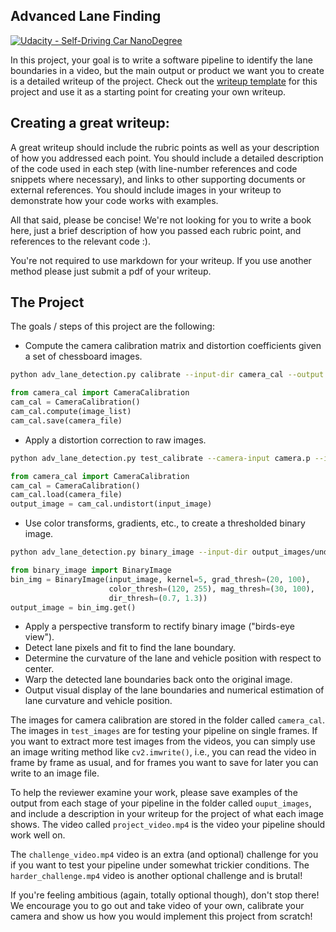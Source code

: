 ## Advanced Lane Finding
[![Udacity - Self-Driving Car NanoDegree](https://s3.amazonaws.com/udacity-sdc/github/shield-carnd.svg)](http://www.udacity.com/drive)


In this project, your goal is to write a software pipeline to identify the lane boundaries in a video, but the main output or product we want you to create is a detailed writeup of the project.  Check out the [writeup template](https://github.com/udacity/CarND-Advanced-Lane-Lines/blob/master/writeup_template.md) for this project and use it as a starting point for creating your own writeup.  

Creating a great writeup:
---
A great writeup should include the rubric points as well as your description of how you addressed each point.  You should include a detailed description of the code used in each step (with line-number references and code snippets where necessary), and links to other supporting documents or external references.  You should include images in your writeup to demonstrate how your code works with examples.  

All that said, please be concise!  We're not looking for you to write a book here, just a brief description of how you passed each rubric point, and references to the relevant code :). 

You're not required to use markdown for your writeup.  If you use another method please just submit a pdf of your writeup.

The Project
---

The goals / steps of this project are the following:

* Compute the camera calibration matrix and distortion coefficients given a set of chessboard images.
```bash
python adv_lane_detection.py calibrate --input-dir camera_cal --output camera.p
```
```python
from camera_cal import CameraCalibration
cam_cal = CameraCalibration()
cam_cal.compute(image_list)
cam_cal.save(camera_file)
```
* Apply a distortion correction to raw images.
```bash
python adv_lane_detection.py test_calibrate --camera-input camera.p --input-dir test_images --output-dir output_images/undist
```
```python
from camera_cal import CameraCalibration
cam_cal = CameraCalibration()
cam_cal.load(camera_file)
output_image = cam_cal.undistort(input_image)
```
* Use color transforms, gradients, etc., to create a thresholded binary image.
```bash
python adv_lane_detection.py binary_image --input-dir output_images/undist --output-dir output_images/binary
```
```python
from binary_image import BinaryImage
bin_img = BinaryImage(input_image, kernel=5, grad_thresh=(20, 100),
                      color_thresh=(120, 255), mag_thresh=(30, 100),
                      dir_thresh=(0.7, 1.3))
output_image = bin_img.get()
```
* Apply a perspective transform to rectify binary image ("birds-eye view").
* Detect lane pixels and fit to find the lane boundary.
* Determine the curvature of the lane and vehicle position with respect to center.
* Warp the detected lane boundaries back onto the original image.
* Output visual display of the lane boundaries and numerical estimation of lane curvature and vehicle position.

The images for camera calibration are stored in the folder called `camera_cal`.  The images in `test_images` are for testing your pipeline on single frames.  If you want to extract more test images from the videos, you can simply use an image writing method like `cv2.imwrite()`, i.e., you can read the video in frame by frame as usual, and for frames you want to save for later you can write to an image file.  

To help the reviewer examine your work, please save examples of the output from each stage of your pipeline in the folder called `ouput_images`, and include a description in your writeup for the project of what each image shows.    The video called `project_video.mp4` is the video your pipeline should work well on.  

The `challenge_video.mp4` video is an extra (and optional) challenge for you if you want to test your pipeline under somewhat trickier conditions.  The `harder_challenge.mp4` video is another optional challenge and is brutal!

If you're feeling ambitious (again, totally optional though), don't stop there!  We encourage you to go out and take video of your own, calibrate your camera and show us how you would implement this project from scratch!
